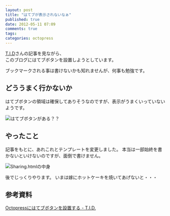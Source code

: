 ```yaml
---
layout: post
title: "はてブが表示されないなぁ"
published: true
date: 2012-05-11 07:09
comments: true
tags: 
categories: octopress
---
```


[T.I.D][TID]さんの記事を見ながら、  
このブログにはてブボタンを設置しようとしています。

ブックマークされる事は書けないかも知れませんが、何事も勉強です。

## どううまく行かないか
はてブボタンの領域は確保してありそうなのですが、表示がうまくいっていないようです。

![はてブボタンがある？？](https://img.skitch.com/20120511-mibj9s3y2ijm21iasjsjcs8i5k.gif)

## やったこと
記事をもとに、あれこれとテンプレートを変更しました。
本当は一部始終を書かないといけないのですが、面倒で書けません。

![Sharing.htmlの中身](https://img.skitch.com/20120512-x7w4ykj5if64f8sd1w1yx9pswg.gif)

後でじっくりやります。
いまは嫁にホットケーキを焼いてあげないと・・・


## 参考資料
[Octopressにはてブボタンを設置する - T.I.D.][TID]

[TID]: tokkonopapa.github.com/blog/2011/12/31/hatena-bookmark-on-octopress/
